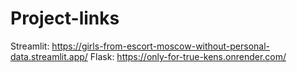 # Project-links
Streamlit: https://girls-from-escort-moscow-without-personal-data.streamlit.app/ 
Flask: https://only-for-true-kens.onrender.com/
